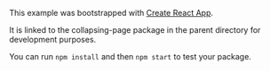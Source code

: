 This example was bootstrapped with [Create React App](https://github.com/facebook/create-react-app).

It is linked to the collapsing-page package in the parent directory for development purposes.

You can run `npm install` and then `npm start` to test your package.
